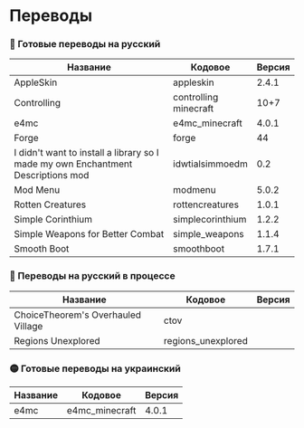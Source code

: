 # Переводы

### 🔴 Готовые переводы на русский

| Название | Кодовое | Версия |
| - | - | - |
| AppleSkin | appleskin | 2.4.1 |
| Controlling | controlling<br>minecraft | 10+7 |
| e4mc | e4mc_minecraft | 4.0.1 |
| Forge | forge | 44 |
| I didn't want to install a library so I made my own Enchantment Descriptions mod | idwtialsimmoedm | 0.2 |
| Mod Menu | modmenu | 5.0.2 |
| Rotten Creatures | rottencreatures | 1.0.1 |
| Simple Corinthium | simplecorinthium | 1.2.2 |
| Simple Weapons for Better Combat | simple_weapons | 1.1.4 |
| Smooth Boot | smoothboot | 1.7.1 |

### 🔴 Переводы на русский в процессе
| Название | Кодовое | Версия |
| - | - | - |
| ChoiceTheorem's Overhauled Village | ctov |  |
| Regions Unexplored | regions_unexplored |  |

### 🟡 Готовые переводы на украинский

| Название | Кодовое | Версия |
| - | - | - |
| e4mc | e4mc_minecraft | 4.0.1 |